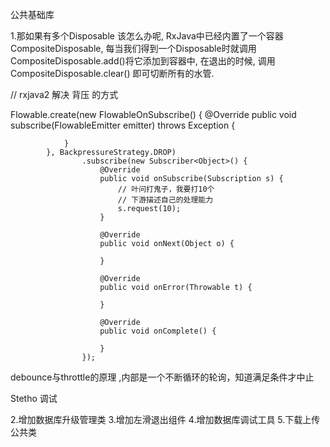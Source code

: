 公共基础库


1.那如果有多个Disposable 该怎么办呢, RxJava中已经内置了一个容器CompositeDisposable,
每当我们得到一个Disposable时就调用CompositeDisposable.add()将它添加到容器中,
在退出的时候, 调用CompositeDisposable.clear() 即可切断所有的水管.

// rxjava2 解决 背压 的方式

  Flowable.create(new FlowableOnSubscribe<Object>() {
                @Override
                public void subscribe(FlowableEmitter<Object> emitter) throws Exception {

                }
            }, BackpressureStrategy.DROP)
                    .subscribe(new Subscriber<Object>() {
                        @Override
                        public void onSubscribe(Subscription s) {
                            // 叶问打鬼子，我要打10个
                            // 下游描述自己的处理能力
                            s.request(10);
                        }

                        @Override
                        public void onNext(Object o) {

                        }

                        @Override
                        public void onError(Throwable t) {

                        }

                        @Override
                        public void onComplete() {

                        }
                    });


debounce与throttle的原理 ,内部是一个不断循环的轮询，知道满足条件才中止

Stetho 调试

2.增加数据库升级管理类
3.增加左滑退出组件
4.增加数据库调试工具
5.下载上传公共类